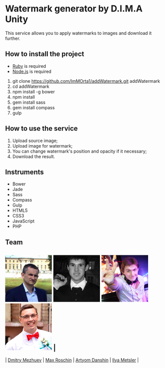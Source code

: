 # Watermark generator by D.I.M.A Unity

This service allows you to apply watermarks to images and download it further. 

## How to install the project
* [Ruby](https://www.ruby-lang.org/en/) is required
* [Node.js](https://nodejs.org/en/) is required

1. git clone https://github.com/ImMOrta1/addWatermark.git addWatermark
2. cd addWatermark
3. npm install -g bower
4. npm install
5. gem install sass
6. gem install compass
5. gulp

## How to use the service
1. Upload source image;
2. Upload image for watermark;
3. You can change watermark's position and opacity if it necessary;
4. Download the result.

## Instruments 

* Bower
* Jade
* Sass
* Compass
* Gulp
* HTML5
* CSS3
* JavaScript
* PHP

## Team 
[![Dmitry Mezhuev](https://github.com/imezler/Test/blob/master/team1.png)](https://github.com/ImMOrta1) 
[![Max Roschin](https://github.com/imezler/Test/blob/master/team2.png)](https://github.com/Maksfin) 
[![Artyom Danshin](https://github.com/imezler/Test/blob/master/team3.png)](https://github.com/SilverDragoon) 
[![Ilya Metsler](https://github.com/imezler/Test/blob/master/team4.png)](https://github.com/imezler) |
-----------------------------------------------------------------------------------------------------------------------
| [Dmitry Mezhuev](https://github.com/ImMOrta1) | [Max Roschin](https://github.com/Maksfin) | [Artyom Danshin](https://github.com/SilverDragoon) | [Ilya Metsler](https://github.com/imezler) |



